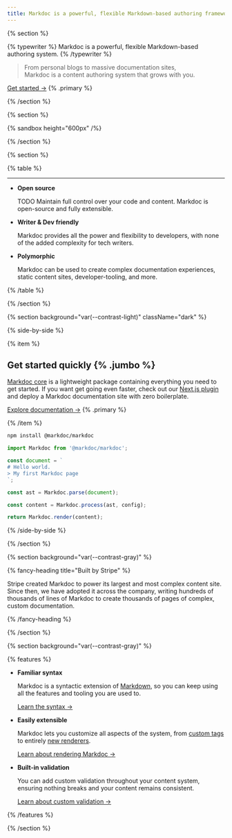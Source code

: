 ```yaml
---
title: Markdoc is a powerful, flexible Markdown-based authoring framework
---
```


{% section %}

{% typewriter %}
Markdoc is a powerful, flexible Markdown-based authoring system.
{% /typewriter %}

> From personal blogs to massive documentation sites,  
> Markdoc is a content authoring system that grows with you.

[Get started&nbsp;→](/docs/getting-started) {% .primary %}

{% /section %}

{% section %}

{% sandbox height="600px" /%}

{% /section %}

{% section %}

{% table %}

---

- **Open source**

  TODO Maintain full control over your code and content. Markdoc is open-source and fully extensible.

- **Writer & Dev friendly**

  Markdoc provides all the power and flexibility to developers, with none of the added complexity for tech writers.

- **Polymorphic**

  Markdoc can be used to create complex documentation experiences, static content sites, developer-tooling, and more.

{% /table %}

{% /section %}

{% section background="var(--contrast-light)" className="dark" %}

{% side-by-side %}

{% item %}

## Get started quickly {% .jumbo %}

[Markdoc core](https://github.com/markdoc/markdoc) is a lightweight package containing everything you need to get started. If you want get going even faster, check out our [Next.js plugin](https://github.com/markdoc/next.js) and deploy a Markdoc documentation site with zero boilerplate.

[Explore documentation&nbsp;→](/docs/getting-started) {% .primary %}

{% /item %}

```bash
npm install @markdoc/markdoc
```

```js
import Markdoc from '@markdoc/markdoc';

const document = `
# Hello world.
> My first Markdoc page
`;

const ast = Markdoc.parse(document);

const content = Markdoc.process(ast, config);

return Markdoc.render(content);
```

{% /side-by-side %}

{% /section %}

{% section background="var(--contrast-gray)" %}

{% fancy-heading title="Built by Stripe" %}

Stripe created Markdoc to power its largest and most complex content site. Since then, we have adopted it across the company, writing hundreds of thousands of lines of Markdoc to create thousands of pages of complex, custom documentation.

{% /fancy-heading %}

{% /section %}

{% section background="var(--contrast-gray)" %}

{% features %}

- **Familiar syntax**

  Markdoc is a syntactic extension of [Markdown](https://commonmark.org/), so you can keep using all the features and tooling you are used to.

  [Learn the syntax&nbsp;→](/docs/syntax)

- **Easily extensible**

  Markdoc lets you customize all aspects of the system, from [custom tags](/docs/tags) to entirely [new renderers](/docs/rendering).

  [Learn about rendering Markdoc&nbsp;→](/docs/rendering)

- **Built-in validation**

  You can add custom validation throughout your content system, ensuring nothing breaks and your content remains consistent.

  [Learn about custom validation&nbsp;→](/docs/validation)

{% /features %}

{% /section %}
